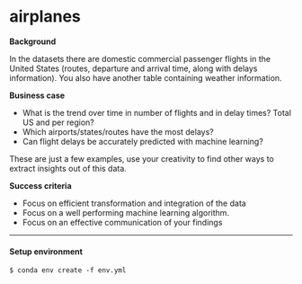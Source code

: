 # airplanes

__Background__

In the datasets there are domestic commercial passenger flights in the United States (routes, departure and arrival time, along with delays information).
You also have another table containing weather information.

__Business case__
- What is the trend over time in number of flights and in delay times? Total US and per region?
- Which airports/states/routes have the most delays?
- Can flight delays be accurately predicted with machine learning?

These are just a few examples, use your creativity to find other ways to extract insights out of this data.

__Success criteria__
- Focus on efficient transformation and integration of the data
- Focus on a well performing machine learning algorithm.
- Focus on an effective communication of your findings

---

#### Setup environment

```
$ conda env create -f env.yml
```
